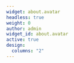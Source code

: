 ```yaml
---
widget: about.avatar
headless: true
weight: 0
author: admin
widget_id: about.avatar
active: true
design:
  columns: "2"
---
```

